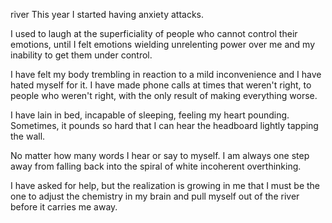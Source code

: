 river
This year I started having anxiety attacks. 

I used to laugh at the superficiality of people who cannot control their emotions, until I felt emotions wielding unrelenting power over me and my inability to get them under control. 

I have felt my body trembling in reaction to a mild inconvenience and I have hated myself for it.
I have made phone calls at times that weren't right, to people who weren't right, with the only result of making everything worse. 

I have lain in bed, incapable of sleeping, feeling my heart pounding. Sometimes, it pounds so hard that I can hear 
the headboard lightly tapping the wall.

No matter how many words I hear or say to myself. I am always one step away from falling back into the spiral of white incoherent overthinking.

I have asked for help, but the realization is growing in me that I must be the one to adjust the chemistry in my brain and pull myself out of the river before it carries me away.
